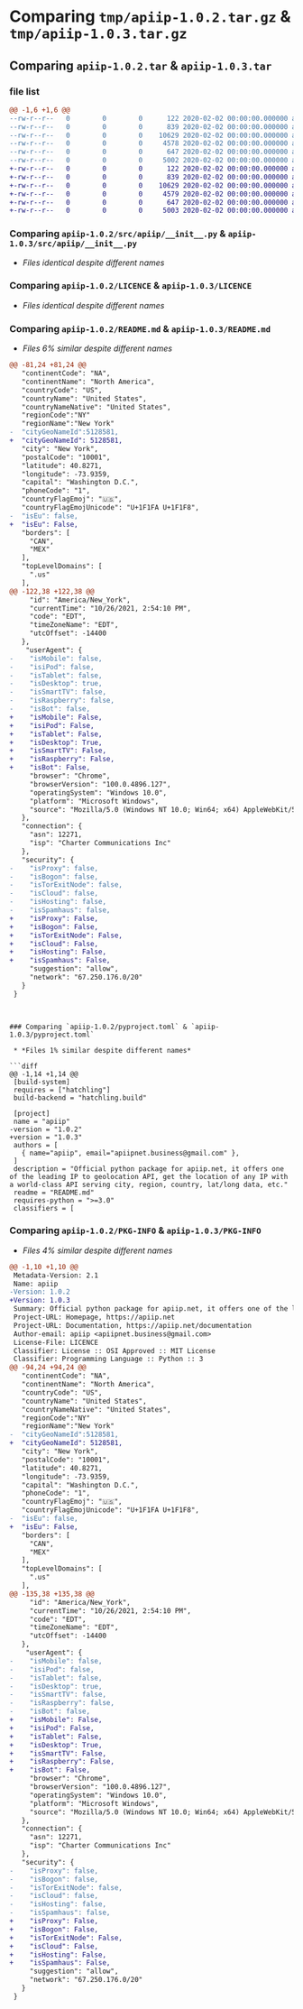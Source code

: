 # Comparing `tmp/apiip-1.0.2.tar.gz` & `tmp/apiip-1.0.3.tar.gz`

## Comparing `apiip-1.0.2.tar` & `apiip-1.0.3.tar`

### file list

```diff
@@ -1,6 +1,6 @@
--rw-r--r--   0        0        0      122 2020-02-02 00:00:00.000000 apiip-1.0.2/.vscode/settings.json
--rw-r--r--   0        0        0      839 2020-02-02 00:00:00.000000 apiip-1.0.2/src/apiip/__init__.py
--rw-r--r--   0        0        0    10629 2020-02-02 00:00:00.000000 apiip-1.0.2/LICENCE
--rw-r--r--   0        0        0     4578 2020-02-02 00:00:00.000000 apiip-1.0.2/README.md
--rw-r--r--   0        0        0      647 2020-02-02 00:00:00.000000 apiip-1.0.2/pyproject.toml
--rw-r--r--   0        0        0     5002 2020-02-02 00:00:00.000000 apiip-1.0.2/PKG-INFO
+-rw-r--r--   0        0        0      122 2020-02-02 00:00:00.000000 apiip-1.0.3/.vscode/settings.json
+-rw-r--r--   0        0        0      839 2020-02-02 00:00:00.000000 apiip-1.0.3/src/apiip/__init__.py
+-rw-r--r--   0        0        0    10629 2020-02-02 00:00:00.000000 apiip-1.0.3/LICENCE
+-rw-r--r--   0        0        0     4579 2020-02-02 00:00:00.000000 apiip-1.0.3/README.md
+-rw-r--r--   0        0        0      647 2020-02-02 00:00:00.000000 apiip-1.0.3/pyproject.toml
+-rw-r--r--   0        0        0     5003 2020-02-02 00:00:00.000000 apiip-1.0.3/PKG-INFO
```

### Comparing `apiip-1.0.2/src/apiip/__init__.py` & `apiip-1.0.3/src/apiip/__init__.py`

 * *Files identical despite different names*

### Comparing `apiip-1.0.2/LICENCE` & `apiip-1.0.3/LICENCE`

 * *Files identical despite different names*

### Comparing `apiip-1.0.2/README.md` & `apiip-1.0.3/README.md`

 * *Files 6% similar despite different names*

```diff
@@ -81,24 +81,24 @@
   "continentCode": "NA",
   "continentName": "North America",
   "countryCode": "US",
   "countryName": "United States",
   "countryNameNative": "United States",
   "regionCode":"NY"
   "regionName":"New York"
-  "cityGeoNameId":5128581,
+  "cityGeoNameId": 5128581,
   "city": "New York",
   "postalCode": "10001",
   "latitude": 40.8271,
   "longitude": -73.9359,
   "capital": "Washington D.C.",
   "phoneCode": "1",
   "countryFlagEmoj": "🇺🇸",
   "countryFlagEmojUnicode": "U+1F1FA U+1F1F8",
-  "isEu": false,
+  "isEu": False,
   "borders": [
     "CAN",
     "MEX"
   ],
   "topLevelDomains": [
     ".us"
   ],
@@ -122,38 +122,38 @@
     "id": "America/New_York",
     "currentTime": "10/26/2021, 2:54:10 PM",
     "code": "EDT",
     "timeZoneName": "EDT",
     "utcOffset": -14400
   },
    "userAgent": {
-    "isMobile": false,
-    "isiPod": false,
-    "isTablet": false,
-    "isDesktop": true,
-    "isSmartTV": false,
-    "isRaspberry": false,
-    "isBot": false,
+    "isMobile": False,
+    "isiPod": False,
+    "isTablet": False,
+    "isDesktop": True,
+    "isSmartTV": False,
+    "isRaspberry": False,
+    "isBot": False,
     "browser": "Chrome",
     "browserVersion": "100.0.4896.127",
     "operatingSystem": "Windows 10.0",
     "platform": "Microsoft Windows",
     "source": "Mozilla/5.0 (Windows NT 10.0; Win64; x64) AppleWebKit/537.36 (KHTML, like Gecko) Chrome/100.0.4896.127 Safari/537.36"
   },
   "connection": {
     "asn": 12271,
     "isp": "Charter Communications Inc"
   },
   "security": {
-    "isProxy": false,
-    "isBogon": false,
-    "isTorExitNode": false,
-    "isCloud": false,
-    "isHosting": false,
-    "isSpamhaus": false,
+    "isProxy": False,
+    "isBogon": False,
+    "isTorExitNode": False,
+    "isCloud": False,
+    "isHosting": False,
+    "isSpamhaus": False,
     "suggestion": "allow",
     "network": "67.250.176.0/20"
   }
 }
 
 ```
```

### Comparing `apiip-1.0.2/pyproject.toml` & `apiip-1.0.3/pyproject.toml`

 * *Files 1% similar despite different names*

```diff
@@ -1,14 +1,14 @@
 [build-system]
 requires = ["hatchling"]
 build-backend = "hatchling.build"
 
 [project]
 name = "apiip"
-version = "1.0.2"
+version = "1.0.3"
 authors = [
   { name="apiip", email="apiipnet.business@gmail.com" },
 ]
 description = "Official python package for apiip.net, it offers one of the leading IP to geolocation API, get the location of any IP with a world-class API serving city, region, country, lat/long data, etc."
 readme = "README.md"
 requires-python = ">=3.0"
 classifiers = [
```

### Comparing `apiip-1.0.2/PKG-INFO` & `apiip-1.0.3/PKG-INFO`

 * *Files 4% similar despite different names*

```diff
@@ -1,10 +1,10 @@
 Metadata-Version: 2.1
 Name: apiip
-Version: 1.0.2
+Version: 1.0.3
 Summary: Official python package for apiip.net, it offers one of the leading IP to geolocation API, get the location of any IP with a world-class API serving city, region, country, lat/long data, etc.
 Project-URL: Homepage, https://apiip.net
 Project-URL: Documentation, https://apiip.net/documentation
 Author-email: apiip <apiipnet.business@gmail.com>
 License-File: LICENCE
 Classifier: License :: OSI Approved :: MIT License
 Classifier: Programming Language :: Python :: 3
@@ -94,24 +94,24 @@
   "continentCode": "NA",
   "continentName": "North America",
   "countryCode": "US",
   "countryName": "United States",
   "countryNameNative": "United States",
   "regionCode":"NY"
   "regionName":"New York"
-  "cityGeoNameId":5128581,
+  "cityGeoNameId": 5128581,
   "city": "New York",
   "postalCode": "10001",
   "latitude": 40.8271,
   "longitude": -73.9359,
   "capital": "Washington D.C.",
   "phoneCode": "1",
   "countryFlagEmoj": "🇺🇸",
   "countryFlagEmojUnicode": "U+1F1FA U+1F1F8",
-  "isEu": false,
+  "isEu": False,
   "borders": [
     "CAN",
     "MEX"
   ],
   "topLevelDomains": [
     ".us"
   ],
@@ -135,38 +135,38 @@
     "id": "America/New_York",
     "currentTime": "10/26/2021, 2:54:10 PM",
     "code": "EDT",
     "timeZoneName": "EDT",
     "utcOffset": -14400
   },
    "userAgent": {
-    "isMobile": false,
-    "isiPod": false,
-    "isTablet": false,
-    "isDesktop": true,
-    "isSmartTV": false,
-    "isRaspberry": false,
-    "isBot": false,
+    "isMobile": False,
+    "isiPod": False,
+    "isTablet": False,
+    "isDesktop": True,
+    "isSmartTV": False,
+    "isRaspberry": False,
+    "isBot": False,
     "browser": "Chrome",
     "browserVersion": "100.0.4896.127",
     "operatingSystem": "Windows 10.0",
     "platform": "Microsoft Windows",
     "source": "Mozilla/5.0 (Windows NT 10.0; Win64; x64) AppleWebKit/537.36 (KHTML, like Gecko) Chrome/100.0.4896.127 Safari/537.36"
   },
   "connection": {
     "asn": 12271,
     "isp": "Charter Communications Inc"
   },
   "security": {
-    "isProxy": false,
-    "isBogon": false,
-    "isTorExitNode": false,
-    "isCloud": false,
-    "isHosting": false,
-    "isSpamhaus": false,
+    "isProxy": False,
+    "isBogon": False,
+    "isTorExitNode": False,
+    "isCloud": False,
+    "isHosting": False,
+    "isSpamhaus": False,
     "suggestion": "allow",
     "network": "67.250.176.0/20"
   }
 }
 
 ```
```

